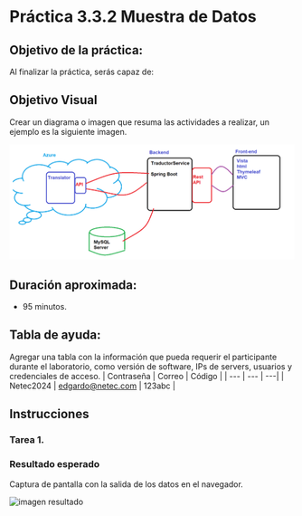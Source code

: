 # Práctica 3.3.2 Muestra de Datos

## Objetivo de la práctica:
Al finalizar la práctica, serás capaz de:
 

## Objetivo Visual 
Crear un diagrama o imagen que resuma las actividades a realizar, un ejemplo es la siguiente imagen. 

![diagrama1](../images/img1.png)

## Duración aproximada:
- 95 minutos.

## Tabla de ayuda:
Agregar una tabla con la información que pueda requerir el participante durante el laboratorio, como versión de software, IPs de servers, usuarios y credenciales de acceso.
| Contraseña | Correo | Código |
| --- | --- | ---|
| Netec2024 | edgardo@netec.com | 123abc |

## Instrucciones 
 
### Tarea 1.  
 
 

### Resultado esperado

Captura de pantalla con la salida de los datos en el navegador.

![imagen resultado](../images/image3_3_1_1.png)
